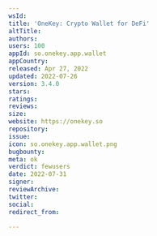 ```yaml
---
wsId: 
title: 'OneKey: Crypto Wallet for DeFi'
altTitle: 
authors: 
users: 100
appId: so.onekey.app.wallet
appCountry: 
released: Apr 27, 2022
updated: 2022-07-26
version: 3.4.0
stars: 
ratings: 
reviews: 
size: 
website: https://onekey.so
repository: 
issue: 
icon: so.onekey.app.wallet.png
bugbounty: 
meta: ok
verdict: fewusers
date: 2022-07-31
signer: 
reviewArchive: 
twitter: 
social: 
redirect_from: 

---
```


